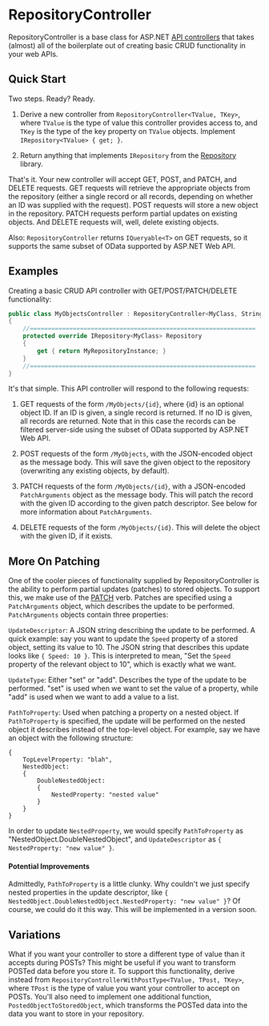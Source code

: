 RepositoryController
=====================

RepositoryController is a base class for ASP.NET [API controllers](http://www.asp.net/web-api) that takes (almost) all of the boilerplate out of creating basic CRUD functionality in your web APIs.

Quick Start
------------

Two steps. Ready? Ready.

1. Derive a new controller from ```RepositoryController<TValue, TKey>```, where ```TValue``` is the type of value this controller provides access to, 
and ```TKey``` is the type of the key property on ```TValue``` objects. Implement ```IRepository<TValue> { get; }```. 

2. Return anything that implements ```IRepository``` from the [Repository](https://github.com/matthewschrager/Repository) library.

That's it. Your new controller will accept GET, POST, and PATCH, and DELETE requests. GET requests will retrieve the appropriate objects from the repository (either a single record or all records, 
depending on whether an ID was supplied with the request). POST requests will store a new object in the repository. PATCH requests perform partial updates on existing objects. And
DELETE requests will, well, delete existing objects.

Also: ```RepositoryController``` returns ```IQueryable<T>``` on GET requests, so it supports the same subset of OData supported by ASP.NET Web API.

Examples
--------

Creating a basic CRUD API controller with GET/POST/PATCH/DELETE functionality:

```C#
public class MyObjectsController : RepositoryController<MyClass, String>
{
    //===============================================================
    protected override IRepository<MyClass> Repository
    {
        get { return MyRepositoryInstance; }
    }
    //===============================================================
}
```

It's that simple. This API controller will respond to the following requests:

1. GET requests of the form ```/MyObjects/{id}```, where {id} is an optional object ID. If an ID is given, a single record is returned. If no ID is given, all records are returned. Note that
in this case the records can be filtered server-side using the subset of OData supported by ASP.NET Web API.

2. POST requests of the form ```/MyObjects```, with the JSON-encoded object as the message body. This will save the given object to the repository (overwriting any existing objects, by default).

3. PATCH requests of the form ```/MyObjects/{id}```, with a JSON-encoded ```PatchArguments``` object as the message body. This will patch the record with the given ID according to the given
patch descriptor. See below for more information about ```PatchArguments```.

4. DELETE requests of the form ```/MyObjects/{id}```. This will delete the object with the given ID, if it exists.

More On Patching
-----------------

One of the cooler pieces of functionality supplied by RepositoryController is the ability to perform partial updates (patches) to stored objects. To support this, we make use of the
[PATCH](http://tools.ietf.org/html/rfc5789) verb. Patches are specified using a ```PatchArguments``` object, which describes the update to be performed. ```PatchArguments``` objects
contain three properties:

```UpdateDescriptor```: A JSON string describing the update to be performed. A quick example: say you want to update the ```Speed``` property of a stored object, setting its value to 10.
The JSON string that describes this update looks like ```{ Speed: 10 }```. This is interpreted to mean, "Set the ```Speed``` property of the relevant object to 10", which is exactly what we want.

```UpdateType```: Either "set" or "add". Describes the type of the update to be performed. "set" is used when we want to set the value of a property, while "add" is used when we want to add a value
to a list.

```PathToProperty```: Used when patching a property on a nested object. If ```PathToProperty``` is specified, the update will be performed on the nested object it describes instead of the 
top-level object. For example, say we have an object with the following structure:

```
{
	TopLevelProperty: "blah",
	NestedObject: 
	{
		DoubleNestedObject:
		{
			NestedProperty: "nested value"
		}
	}
}
```

In order to update ```NestedProperty```, we would specify ```PathToProperty``` as "NestedObject.DoubleNestedObject", and ```UpdateDescriptor``` as ```{ NestedProperty: "new value" }```.

#### Potential Improvements ####

Admittedly, ```PathToProperty``` is a little clunky. Why couldn't we just specify nested properties in the update descriptor, like ```{ NestedObject.DoubleNestedObject.NestedProperty: "new value" }```?
Of course, we could do it this way. This will be implemented in a version soon.

Variations
-----------

What if you want your controller to store a different type of value than it accepts during POSTs? This might be useful if you want to transform POSTed data before you store it. To support
this functionality, derive instead from ```RepositoryControllerWithPostType<TValue, TPost, TKey>```, where ```TPost``` is the type of value you want your controller to accept on POSTs.
You'll also need to implement one additional function, ```PostedObjectToStoredObject```, which transforms the POSTed data into the data you want to store in your repository.